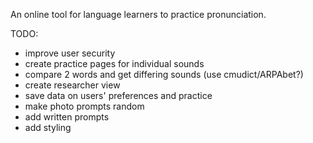 An online tool for language learners to practice pronunciation.

TODO:
- improve user security 
- create practice pages for individual sounds
- compare 2 words and get differing sounds (use cmudict/ARPAbet?)
- create researcher view 
- save data on users' preferences and practice
- make photo prompts random
- add written prompts
- add styling